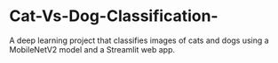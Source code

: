 # Cat-Vs-Dog-Classification-
A deep learning project that classifies images of cats and dogs using a MobileNetV2 model and a Streamlit web app.
